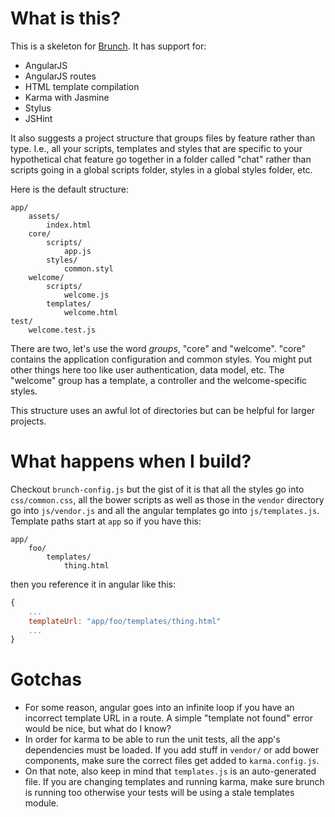 # What is this?

This is a skeleton for [Brunch](http://brunch.io). It has support for:

 * AngularJS
 * AngularJS routes
 * HTML template compilation
 * Karma with Jasmine
 * Stylus
 * JSHint

It also suggests a project structure that groups files by feature rather than type. I.e., all your scripts, templates and styles that are specific to your hypothetical chat feature go together in a folder called "chat" rather than scripts going in a global scripts folder, styles in a global styles folder, etc.

Here is the default structure:

```
app/
    assets/
        index.html
    core/
        scripts/
            app.js
        styles/
            common.styl
    welcome/
        scripts/
            welcome.js
        templates/
            welcome.html
test/
    welcome.test.js
```

There are two, let's use the word *groups*, "core" and "welcome". "core" contains the application configuration and common styles. You might put other things here too like user authentication, data model, etc. The "welcome" group has a template, a controller and the welcome-specific styles.

This structure uses an awful lot of directories but can be helpful for larger projects.

# What happens when I build?

Checkout `brunch-config.js` but the gist of it is that all the styles go into `css/common.css`, all the bower scripts as well as those in the `vendor` directory go into `js/vendor.js` and all the angular templates go into `js/templates.js`. Template paths start at `app` so if you have this:

```
app/
    foo/
        templates/
            thing.html
```

then you reference it in angular like this:

```js
{
    ...
    templateUrl: "app/foo/templates/thing.html"
    ...
}
```

# Gotchas

 * For some reason, angular goes into an infinite loop if you have an incorrect template URL in a route. A simple "template not found" error would be nice, but what do I know?
 * In order for karma to be able to run the unit tests, all the app's dependencies must be loaded. If you add stuff in `vendor/` or add bower components, make sure the correct files get added to `karma.config.js`.
 * On that note, also keep in mind that `templates.js` is an auto-generated file. If you are changing templates and running karma, make sure brunch is running too otherwise your tests will be using a stale templates module.
 